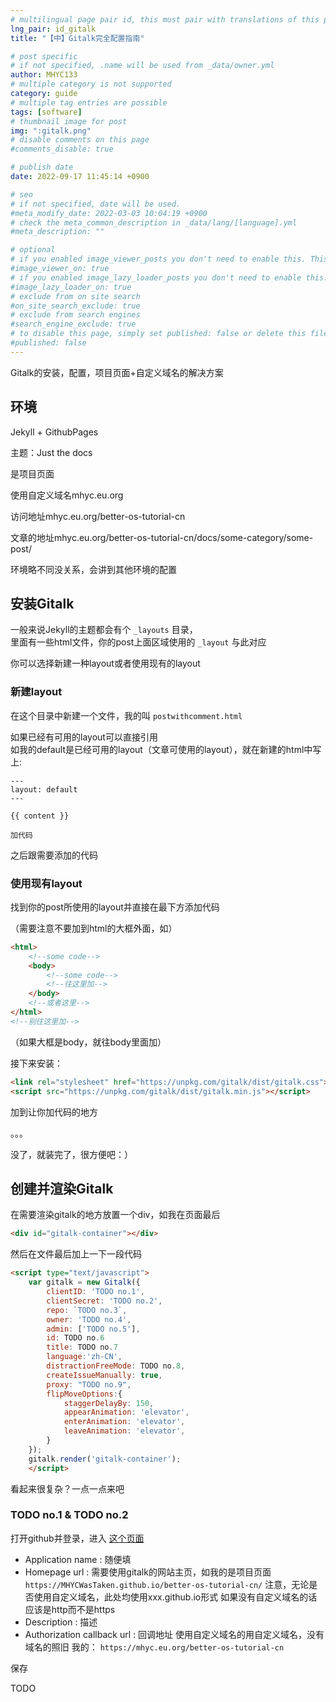 ```yaml
---
# multilingual page pair id, this must pair with translations of this page. (This name must be unique)
lng_pair: id_gitalk
title: "【中】Gitalk完全配置指南"

# post specific
# if not specified, .name will be used from _data/owner.yml
author: MHYC133
# multiple category is not supported
category: guide
# multiple tag entries are possible
tags: [software]
# thumbnail image for post
img: ":gitalk.png"
# disable comments on this page
#comments_disable: true

# publish date
date: 2022-09-17 11:45:14 +0900

# seo
# if not specified, date will be used.
#meta_modify_date: 2022-03-03 10:04:19 +0900
# check the meta_common_description in _data/lang/[language].yml
#meta_description: ""

# optional
# if you enabled image_viewer_posts you don't need to enable this. This is only if image_viewer_posts = false
#image_viewer_on: true
# if you enabled image_lazy_loader_posts you don't need to enable this. This is only if image_lazy_loader_posts = false
#image_lazy_loader_on: true
# exclude from on site search
#on_site_search_exclude: true
# exclude from search engines
#search_engine_exclude: true
# to disable this page, simply set published: false or delete this file
#published: false
---
```



<!-- outline-start -->

Gitalk的安装，配置，项目页面+自定义域名的解决方案

<!-- outline-end -->

## 环境

Jekyll + GithubPages

主题：Just the docs

是项目页面

使用自定义域名mhyc.eu.org

访问地址mhyc.eu.org/better-os-tutorial-cn

文章的地址mhyc.eu.org/better-os-tutorial-cn/docs/some-category/some-post/

环境略不同没关系，会讲到其他环境的配置

## 安装Gitalk

一般来说Jekyll的主题都会有个 `_layouts` 目录，  
里面有一些html文件，你的post上面区域使用的 `_layout` 与此对应

你可以选择新建一种layout或者使用现有的layout  

### 新建layout

在这个目录中新建一个文件，我的叫 `postwithcomment.html`  

如果已经有可用的layout可以直接引用  
如我的default是已经可用的layout（文章可使用的layout），就在新建的html中写上:  
```
---
layout: default
---

{{ content }}

加代码
```  
之后跟需要添加的代码

### 使用现有layout

找到你的post所使用的layout并直接在最下方添加代码

（需要注意不要加到html的大框外面，如）

```html
<html>
    <!--some code-->
    <body>
        <!--some code-->
        <!--往这里加-->
    </body>
    <!--或者这里-->
</html>
<!--别往这里加-->
```

（如果大框是body，就往body里面加）

接下来安装：

```html
<link rel="stylesheet" href="https://unpkg.com/gitalk/dist/gitalk.css">
<script src="https://unpkg.com/gitalk/dist/gitalk.min.js"></script>
```

加到让你加代码的地方

。。。

没了，就装完了，很方便吧：）

## 创建并渲染Gitalk

在需要渲染gitalk的地方放置一个div，如我在页面最后

```html
<div id="gitalk-container"></div>
```

然后在文件最后加上一下一段代码

```html
<script type="text/javascript">
    var gitalk = new Gitalk({
        clientID: 'TODO no.1',
        clientSecret: 'TODO no.2',
        repo: `TODO no.3`,
        owner: 'TODO no.4',
        admin: ['TODO no.5'],
        id: TODO no.6
        title: TODO no.7
        language:'zh-CN',
        distractionFreeMode: TODO no.8,
        createIssueManually: true,
        proxy: "TODO no.9",
        flipMoveOptions:{
            staggerDelayBy: 150,
            appearAnimation: 'elevator',
            enterAnimation: 'elevator',
            leaveAnimation: 'elevator',
        }
    });
    gitalk.render('gitalk-container');
    </script>
```

看起来很复杂？一点一点来吧

### TODO no.1 & TODO no.2

打开github并登录，进入 [这个页面](https://github.com/settings/developers)

- Application name : 随便填
- Homepage url : 需要使用gitalk的网站主页，如我的是项目页面
    `https://MHYCWasTaken.github.io/better-os-tutorial-cn/`
    注意，无论是否使用自定义域名，此处均使用xxx.github.io形式
    如果没有自定义域名的话应该是http而不是https
- Description : 描述
- Authorization callback url : 回调地址
    使用自定义域名的用自定义域名，没有域名的照旧
    我的：
    `https://mhyc.eu.org/better-os-tutorial-cn`

保存

TODO
